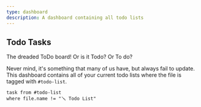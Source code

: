 ```yaml
---
type: dashboard
description: A dashboard containing all todo lists
---
```

## Todo Tasks
The dreaded ToDo board! Or is it Todo? Or To do?

Never mind, it's something that many of us have, but always fail to update.  This dashboard contains all of your current todo lists where the file is tagged with `#todo-list`.

```dataview
task from #todo-list 
where file.name != "🪛 Todo List"
```